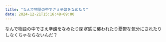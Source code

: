 ```yaml
---
title: "なんで物語の中でさえ辛酸をなめたり"
date: 2024-12-21T15:16:48+09:00
---
```

なんで物語の中でさえ辛酸をなめたり閉塞感に襲われたり憂鬱な気分にされたりしなくちゃならないんだ？

